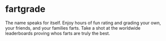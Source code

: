 # fartgrade
The name speaks for itself. Enjoy hours of fun rating and grading your own, your friends, and your families farts. Take a shot at the worldwide leaderboards proving whos farts are truly the best.
